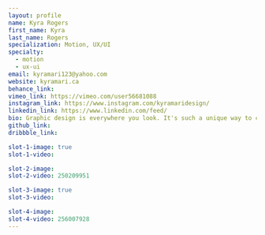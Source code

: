 ```yaml
---
layout: profile
name: Kyra Rogers
first_name: Kyra
last_name: Rogers
specialization: Motion, UX/UI
specialty:
  - motion
  - ux-ui
email: kyramari123@yahoo.com
website: kyramari.ca
behance_link:
vimeo_link: https://vimeo.com/user56681088
instagram_link: https://www.instagram.com/kyramaridesign/
linkedin_link: https://www.linkedin.com/feed/
bio: Graphic design is everywhere you look. It's such a unique way to convey messages, and being able to fill the world with colour is amazing.
github_link:
dribbble_link:

slot-1-image: true
slot-1-video:

slot-2-image:
slot-2-video: 250209951

slot-3-image: true
slot-3-video:

slot-4-image:
slot-4-video: 256007928
---
```


